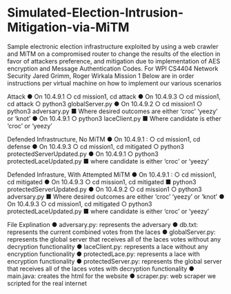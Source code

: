 # Simulated-Election-Intrusion-Mitigation-via-MiTM
Sample electronic election infrastructure exploited by using a web crawler and MiTM on a compromised router to change the results of the election in favor of attackers preference, and mitigation due to implementation of AES encryption and Message Authentication Codes. For WPI CS4404 Network Security 
Jared Grimm, Roger Wirkala
Mission 1
Below are in order instructions per virtual machine on how to implement our various scenarios

Attack 
●	On 10.4.9.1
  ○	cd mission1, cd attack
●	On 10.4.9.3
  ○	cd mission1, cd attack
  ○	python3 globalServer.py
●	On 10.4.9.2
  ○	cd mission1
  ○	python3 adversary.py <desired outcome> 
     ■	Where desired outcomes are either ‘croc’ ‘yeezy’ or ‘knot’
●	On 10.4.9.1
  ○	python3 laceClient.py <candidate>
     ■	 Where candidate is ether ‘croc’ or ‘yeezy’

Defended Infrastructure, No MiTM
●	On 10.4.9.1 :
○	cd mission1, cd defense
●	On 10.4.9.3
○	cd mission1, cd mitigated
○	python3 protectedServerUpdated.py
●	On 10.4.9.1
  ○	python3 protectedLaceUpdated.py <candidate>
      ■	 where candidate is either ‘croc’ or ‘yeezy’

Defended Infrasture, With Attempted MiTM
●	On 10.4.9.1 :
  ○	cd mission1, cd mitigated
●	On 10.4.9.3
  ○	cd mission1, cd mitigated
      ■	python3 protectedServerUpdated.py
●	On 10.4.9.2
  ○	cd mission1
  ○	python3 adversary.py <desired outcome> 
     ■	Where desired outcomes are either ‘croc’ ‘yeezy’ or ‘knot’
●	On 10.4.9.3
  ○	cd mission1, cd mitigated
  ○	python3 protectedLaceUpdated.py <candidate> 
     ■	where candidate is either ‘croc’ or ‘yeezy’

File Explination
●	adversary.py: represents the adversary
●	db.txt: represents the current combined votes from the laces
●	globalServer.py: represents the global server that receives all of the laces votes without any decryption functionality
●	laceClient.py: represents a lace without any encryption functionality
●	protectedLace.py: represents a lace with encryption functionality
●	protectedServer.py: represents the global server that receives all of the laces votes with decryption functionality
●	main.java: creates the html for the website
●	scraper.py: web scraper we scripted for the real internet 
